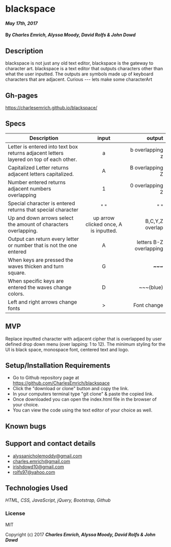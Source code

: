 # blackspace

####  _May 17th, 2017_

#### By _**Charles Emrich, Alyssa Moody, David Rolfs & John Dowd**_

## Description
blackspace is not just any old text editor, blackspace is the gateway to character art. blackspace is a text editor that outputs characters other than what the user inputted. The outputs are symbols made up of keyboard characters that are adjacent. Curious --- lets make some characterArt 

## Gh-pages
https://charlesemrich.github.io/blackspace/

## Specs

| Description | input | output |
| ------------- |:-------------:| -----:|
| Letter is entered into text box returns adjacent letters layered on top of each other.  | a | b overlapping z |
| Capitalized Letter returns adjacent letters capitalized. | A | B overlapping Z |
| Number entered returns adjacent numbers overlapping | 1 | 0 overlapping 2|
| Special character is entered returns that special character | " " | " " |
| Up and down arrows select the amount of characters overlapping. | up arrow clicked once, A is inputted. | B,C,Y,Z overlap |
| Output can return every letter or number that is not the one entered| A | letters B-Z overlapping|
| When keys are pressed the waves thicken and turn square.| G | **~~~**|
| When specific keys are entered the waves change colors.| D | ~~~(blue) |
| Left and right arrows change fonts| > | Font change |



## MVP

Replace inputted character with adjacent cipher that is overlapped by user defined drop down menu (over lapping: 1 to 12). The minimum styling for the UI is black space, monospace font, centered text and logo.  

## Setup/Installation Requirements

* Go to Github repository page at https://github.com/CharlesEmrich/blackspace
* Click the "download or clone" button and copy the link.
* In your computers terminal type "git clone" & paste the copied link.
* Once downloaded you can open the index.html file in the browser of your choice.
* You can view the code using the text editor of your choice as well.



## Known bugs



## Support and contact details
  * alyssanicholemoddy@gmail.com
  * charles.emrich@gmail.com
  * irishdowd10@gmail.com
  * rolfs97@yahoo.com


## Technologies Used

_HTML, CSS, JavaScript, jQuery, Bootstrap, Github_

### License

MIT

Copyright (c) 2017 **_Charles Emrich, Alyssa Moody, David Rolfs & John Dowd_**
